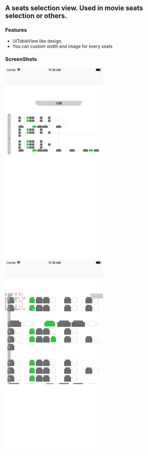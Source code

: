 ## A seats selection view. Used in movie seats selection or others.

### Features
- UITableView like design. 
- You can custom width and image for every seats

### ScreenShots
<img src="https://github.com/falcon11/ASSeatsSelection/blob/develop/screenshots/Simulator%20Screen%20Shot%20-%20iPhone%208%20Plus%20-%202017-12-25%20at%2011.16.05.png?raw=true" style="width:315px;height:618px">
<img src="https://github.com/falcon11/ASSeatsSelection/blob/develop/screenshots/Simulator%20Screen%20Shot%20-%20iPhone%208%20Plus%20-%202017-12-25%20at%2011.16.15.png?raw=true" style="width:315px; height:618px">